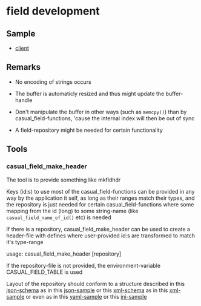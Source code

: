 # field development

## Sample

- [client](./../sample/client/source/field.cpp)

## Remarks

- No encoding of strings occurs

- The buffer is automaticly resized and thus might update the buffer-handle

- Don't manipulate the buffer in other ways (such as `memcpy()`) than by casual\_field-functions, 'cause the internal index will then be out of sync

- A field-repository might be needed for certain functionality

## Tools

### casual\_field\_make\_header

The tool is to provide something like mkfldhdr

Keys (id:s) to use most of the casual\_field-functions can be provided in any way by the application it self, as long as their ranges match their types, and the repository is just needed for certain casual\_field-functions where some mapping from the id (long) to some string-name (like `casual_field_name_of_id()` etc) is needed

If there is a repository, casual\_field\_make\_header can be used to create a header-file with defines where user-provided id:s are transformed to match it's type-range

usage: casual\_field\_make\_header [repository]

If the repository-file is not provided, the environment-variable CASUAL\_FIELD\_TABLE is used

Layout of the repository should conform to a structure described in this [json-schema](field.json) as in this [json-sample](./../sample/field.json) or this [xml-schema](field.xml) as in this [xml-sample](./../sample/field.xml) or even as in this [yaml-sample](./../sample/field.yaml) or this [ini-sample](./../sample/field.ini) 

